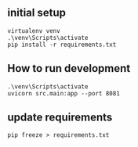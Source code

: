 
## initial setup
```
virtualenv venv
.\venv\Scripts\activate
pip install -r requirements.txt
```


## How to run development
```
.\venv\Scripts\activate
uvicorn src.main:app --port 8081
```


## update requirements
```
pip freeze > requirements.txt
```